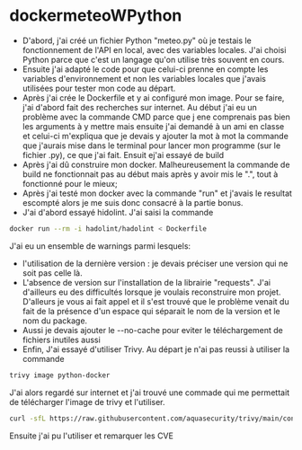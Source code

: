 # dockermeteoWPython

- D'abord, j'ai créé un fichier Python "meteo.py" où je testais le fonctionnement de l'API en local, avec des variables locales. J'ai choisi Python parce que c'est un langage qu'on utilise très souvent en cours.
- Ensuite j'ai adapté le code pour que celui-ci prenne en compte les variables d'environnement et non les variables locales que j'avais utilisées pour tester mon code au départ.
- Après j'ai crée le Dockerfile et y ai configuré mon image. Pour se faire, j'ai d'abord fait des recherches sur internet. Au début j'ai eu un problème avec la commande CMD parce que j ene comprenais pas bien les arguments à y mettre mais ensuite j'ai demandé à un ami en classe et celui-ci m'expliqua que je devais y ajouter la mot à mot la commande que j'aurais mise dans le terminal pour lancer mon programme (sur le fichier .py), ce que j'ai fait. Ensuit ej'ai essayé de build
- Après j'ai dû construire mon docker. Malheureusement la commande de build ne fonctionnait pas au début mais après y avoir mis le ".", tout à fonctionné pour le mieux;
- Après j'ai testé mon docker avec la commande "run" et j'avais le resultat escompté alors je me suis donc consacré à la partie bonus.
- J'ai d'abord essayé hidolint. J'ai saisi la commande 
```sh
docker run --rm -i hadolint/hadolint < Dockerfile 
```

J'ai eu un ensemble de warnings parmi lesquels:
  - l'utilisation de la dernière version : je devais préciser une version qui ne soit pas celle là.
  - L'absence de version sur l'installation de la librairie "requests". J'ai d'ailleurs eu des difficultés lorsque je voulais reconstruire mon projet. D'alleurs je vous ai fait appel et il s'est trouvé que le problème venait du fait de la présence d'un espace qui séparait le nom de la version et le nom du package.
  - Aussi je devais ajouter le --no-cache pour eviter le téléchargement de fichiers inutiles aussi
- Enfin, J'ai essayé d'utiliser Trivy. Au départ je n'ai pas reussi à utiliser la commande
```sh
trivy image python-docker
```

J'ai alors regardé sur internet et j'ai trouvé une commade qui me permettait de télécharger l'image de trivy et l'utiliser.
```sh
curl -sfL https://raw.githubusercontent.com/aquasecurity/trivy/main/contrib/install.sh | sh -s -- -b /usr/local/bin v0.16.0   
```

Ensuite j'ai pu l'utiliser et remarquer les CVE
